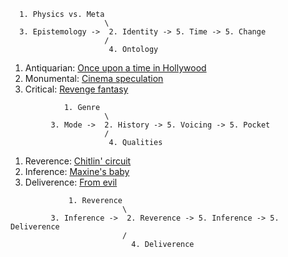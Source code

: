 ```
  1. Physics vs. Meta
                     \
  3. Epistemology ->  2. Identity -> 5. Time -> 5. Change
                     /
                      4. Ontology
```

1. Antiquarian: [Once upon a time in Hollywood](https://en.wikipedia.org/wiki/Once_Upon_a_Time_in_Hollywood)
2. Monumental: [Cinema speculation](https://fr.wikipedia.org/wiki/The_Movie_Critic)
3. Critical: [Revenge fantasy](https://en.wikipedia.org/wiki/Inglourious_Basterds)

```
            1. Genre
                     \
         3. Mode ->  2. History -> 5. Voicing -> 5. Pocket
                     /
                      4. Qualities
```

1. Reverence: [Chitlin' circuit](https://en.wikipedia.org/wiki/Chitlin%27_Circuit)
2. Inference: [Maxine's baby](https://www.imdb.com/title/tt28796100/)
3. Deliverence: [From evil](https://en.wikipedia.org/wiki/Madea)
   
```
             1. Reverence
                         \
         3. Inference ->  2. Reverence -> 5. Inference -> 5. Deliverence
                         /
                           4. Deliverence
```
